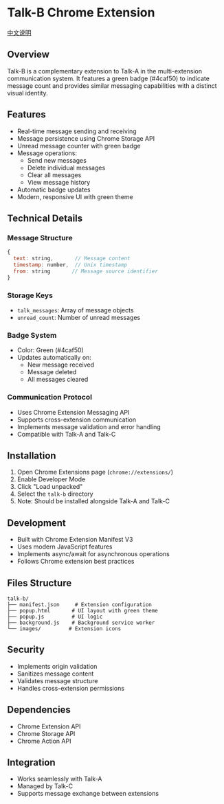 # Talk-B Chrome Extension

[中文说明](README_CN.md)

## Overview
Talk-B is a complementary extension to Talk-A in the multi-extension communication system. It features a green badge (#4caf50) to indicate message count and provides similar messaging capabilities with a distinct visual identity.

## Features
- Real-time message sending and receiving
- Message persistence using Chrome Storage API
- Unread message counter with green badge
- Message operations:
  - Send new messages
  - Delete individual messages
  - Clear all messages
  - View message history
- Automatic badge updates
- Modern, responsive UI with green theme

## Technical Details

### Message Structure
```javascript
{
  text: string,       // Message content
  timestamp: number,  // Unix timestamp
  from: string       // Message source identifier
}
```

### Storage Keys
- `talk_messages`: Array of message objects
- `unread_count`: Number of unread messages

### Badge System
- Color: Green (#4caf50)
- Updates automatically on:
  - New message received
  - Message deleted
  - All messages cleared

### Communication Protocol
- Uses Chrome Extension Messaging API
- Supports cross-extension communication
- Implements message validation and error handling
- Compatible with Talk-A and Talk-C

## Installation
1. Open Chrome Extensions page (`chrome://extensions/`)
2. Enable Developer Mode
3. Click "Load unpacked"
4. Select the `talk-b` directory
5. Note: Should be installed alongside Talk-A and Talk-C

## Development
- Built with Chrome Extension Manifest V3
- Uses modern JavaScript features
- Implements async/await for asynchronous operations
- Follows Chrome extension best practices

## Files Structure
```
talk-b/
├── manifest.json     # Extension configuration
├── popup.html       # UI layout with green theme
├── popup.js         # UI logic
├── background.js    # Background service worker
└── images/         # Extension icons
```

## Security
- Implements origin validation
- Sanitizes message content
- Validates message structure
- Handles cross-extension permissions

## Dependencies
- Chrome Extension API
- Chrome Storage API
- Chrome Action API

## Integration
- Works seamlessly with Talk-A
- Managed by Talk-C
- Supports message exchange between extensions 